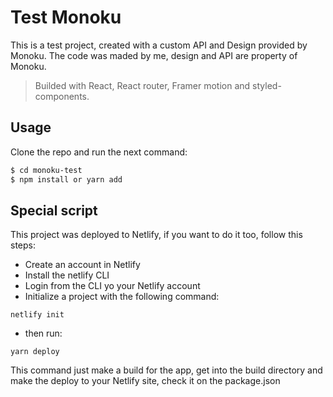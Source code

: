 # Test Monoku

This is a test project, created with a custom API and Design provided by Monoku. The code was maded by me, design and API are property of Monoku.

> Builded with React, React router, Framer motion and styled-components.

## Usage

Clone the repo and run the next command:

```bash
$ cd monoku-test
$ npm install or yarn add
```

## Special script

This project was deployed to Netlify, if you want to do it too, follow this steps:

- Create an account in Netlify
- Install the netlify CLI
- Login from the CLI yo your Netlify account
- Initialize a project with the following command:

```
netlify init
```

- then run:

```
yarn deploy
```

This command just make a build for the app, get into the build directory and make the deploy to your Netlify site, check it on the package.json
